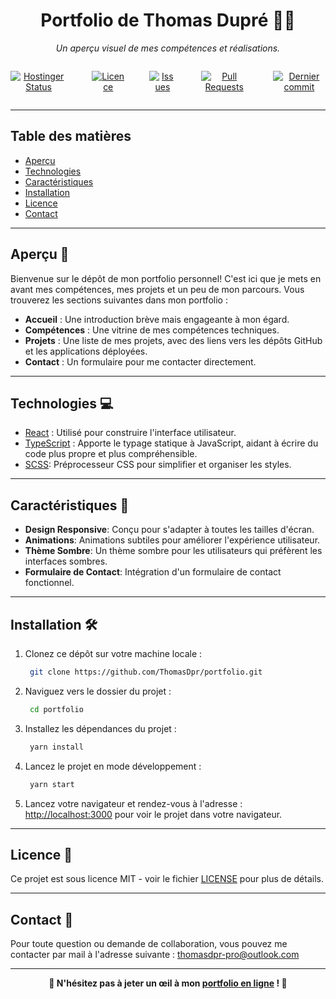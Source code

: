<div align="center">

# Portfolio de Thomas Dupré 👨‍💻

_Un aperçu visuel de mes compétences et réalisations._


<div style="display: flex; gap: 40px;">



[![Hostinger Status](https://img.shields.io/website-up-down-green-red/https/tdupre.fr.svg?label=hostinger&style=for-the-badge)](https://www.tdupre.fr)

[![Licence](https://img.shields.io/github/license/ThomasDpr/portfolio?style=for-the-badge&color=blue)](https://github.com/ThomasDpr/portfolio/blob/main/LICENSE)

[![Issues](https://img.shields.io/github/issues/ThomasDpr/portfolio?style=for-the-badge)](https://github.com/ThomasDpr/portfolio/issues)

[![Pull Requests](https://img.shields.io/github/issues-pr/ThomasDpr/portfolio?style=for-the-badge&color=blue)](https://github.com/ThomasDpr/portfolio/pulls)

[![Dernier commit](https://img.shields.io/github/last-commit/ThomasDpr/portfolio?style=for-the-badge)](https://github.com/ThomasDpr/portfolio/commits/main)

</div>

<!-- ![Aperçu du Portfolio](https://res.cloudinary.com/dimfha9hq/image/upload/v1695400794/portfolio_react/skills/cover.webp) -->


</div>

---

## Table des matières

- [Aperçu](#aperçu-)
- [Technologies](#technologies-)
- [Caractéristiques](#caractéristiques-)
- [Installation](#installation-️)
- [Licence](#licence-)
- [Contact](#contact-)

---

## Aperçu 🎨

Bienvenue sur le dépôt de mon portfolio personnel! C'est ici que je mets en avant mes compétences, mes projets et un peu de mon parcours. Vous trouverez les sections suivantes dans mon portfolio :

- **Accueil** : Une introduction brève mais engageante à mon égard.
- **Compétences** : Une vitrine de mes compétences techniques.
- **Projets** : Une liste de mes projets, avec des liens vers les dépôts GitHub et les applications déployées.
- **Contact** : Un formulaire pour me contacter directement.

---

## Technologies 💻

- [React](https://reactjs.org/) : Utilisé pour construire l'interface utilisateur.
- [TypeScript](https://www.typescriptlang.org/) : Apporte le typage statique à JavaScript, aidant à écrire du code plus propre et plus compréhensible.
- [SCSS](https://sass-lang.com/): Préprocesseur CSS pour simplifier et organiser les styles.

---

## Caractéristiques 🚀

- **Design Responsive**: Conçu pour s'adapter à toutes les tailles d'écran.
- **Animations**: Animations subtiles pour améliorer l'expérience utilisateur.
- **Thème Sombre**: Un thème sombre pour les utilisateurs qui préfèrent les interfaces sombres.
- **Formulaire de Contact**: Intégration d'un formulaire de contact fonctionnel.

---

## Installation 🛠️

1. Clonez ce dépôt sur votre machine locale :
   ```bash
    git clone https://github.com/ThomasDpr/portfolio.git
   ```

2. Naviguez vers le dossier du projet :
   ```bash
    cd portfolio
    ```

3. Installez les dépendances du projet :
   ```bash
    yarn install
    ```
4. Lancez le projet en mode développement :
    ```bash
     yarn start
     ```
5. Lancez votre navigateur et rendez-vous à l'adresse :
[http://localhost:3000](http://localhost:3000) pour voir le projet dans votre navigateur.

---

## Licence 📄

Ce projet est sous licence MIT - voir le fichier [LICENSE](LICENSE.md) pour plus de détails.

---

## Contact 💌

Pour toute question ou demande de collaboration, vous pouvez me contacter par mail à l'adresse suivante :
[thomasdpr-pro@outlook.com](mailto:thomasdpr-pro@outlook.com)

---
<p align="center">
    <strong>🌟 N'hésitez pas à jeter un œil à mon <a href="https://thomasdpr-portfolio.com">portfolio en ligne</a> ! 🌟</strong>
</p>
